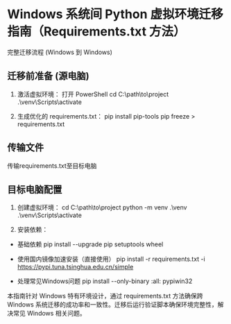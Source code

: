 # Windows 系统间 Python 虚拟环境迁移指南（Requirements.txt 方法）
完整迁移流程 (Windows 到 Windows)

## 迁移前准备 (源电脑)
1. 激活虚拟环境：
   打开 PowerShell
   cd C:\path\to\project
   .\venv\Scripts\activate
   
2. 生成优化的 requirements.txt：
   pip install pip-tools
   pip freeze > requirements.txt


## 传输文件
传输requirements.txt至目标电脑



## 目标电脑配置
1. 创建虚拟环境：
   cd C:\path\to\project
   python -m venv .\venv
   .\venv\Scripts\activate
   
2. 安装依赖：
* 基础依赖
   pip install --upgrade pip setuptools wheel
    
* 使用国内镜像加速安装（直接使用）
   pip install -r requirements.txt -i https://pypi.tuna.tsinghua.edu.cn/simple
    
* 处理常见Windows问题
   pip install --only-binary :all: pypiwin32
   

本指南针对 Windows 特有环境设计，通过 requirements.txt 方法确保跨 Windows 系统迁移的成功率和一致性。迁移后运行验证脚本确保环境完整性，解决常见 Windows 相关问题。
